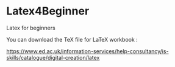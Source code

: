 # Latex4Beginner
Latex for beginners


You can download the TeX file for LaTeX workbook :

https://www.ed.ac.uk/information-services/help-consultancy/is-skills/catalogue/digital-creation/latex

